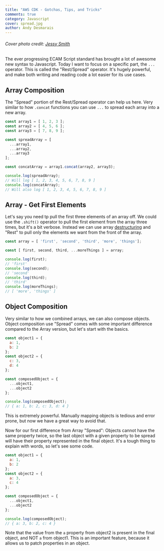 ```yaml
---
title: "AWS CDK - Gotchas, Tips, and Tricks"
comments: true
category: Javascript
cover: spread.jpg
author: Andy Desmarais
---
```


###### Cover photo credit: [Jessy Smith](https://unsplash.com/@jessysmith)

The ever progressing ECAM Script standard has brought a lot of awesome new syntax to Javascript. Today I want to focus on a specific part, the `...` operator. This is called the "Rest/Spread" operator. It's hugely powerful, and make both writing and reading code a lot easier for its use cases.

## Array Composition

The "Spread" portion of the Rest/Spread operator can help us here. Very similar to how `.concat` functions you can use `...` to spread each array into a new array.

```javascript
const array1 = [ 1, 2, 3 ];
const array2 = [ 4, 5, 6 ];
const array3 = [ 7, 8, 9 ];

const spreadArray = [
  ...array1,
  ...array2,
  ...array3
];

const concatArray = array1.concat(array2, array3);

console.log(spreadArray);
// Will log [ 1, 2, 3, 4, 5, 6, 7, 8, 9 ]
console.log(concatArray);
// Will also log [ 1, 2, 3, 4, 5, 6, 7, 8, 9 ]
```

## Array - Get First Elements

Let's say you need tp pull the first three elements of an array off. We could use the `.shift()` operator to pull the first element from the array three times, but it's a bit verbose. Instead we can use array [destructuring](https://developer.mozilla.org/en-US/docs/Web/JavaScript/Reference/Operators/Destructuring_assignment) and "Rest" to pull only the elements we want from the front of the array.

```javascript
const array = [ 'first', 'second', 'third', 'more', 'things'];

const [ first, second, third, ...moreThings ] = array;

console.log(first);
// 'first'
console.log(second);
// 'second'
console.log(third);
// 'third'
console.log(moreThings);
// [ 'more', 'things' ]
```

## Object Composition

Very similar to how we combined arrays, we can also compose objects. Object composition use "Spread" comes with some important difference compared to the Array version, but let's start with the basics.

```javascript
const object1 = {
  a: 1,
  b: 2
};
const object2 = {
  c: 3,
  d: 4
};

const composedObject = {
  ...object1,
  ...object2
};

console.log(composedObject);
// { a: 1, b: 2, c: 3, d: 4 }
```

This is extremely powerful. Manually mapping objects is tedious and error prone, but now we have a great way to avoid that.

Now for our first difference from Array "Spread": Objects cannot have the same property twice, so the last object with a given property to be spread will have their property represented in the final object. It's a tough thing to explain with words, so let's see some code.

```javascript
const object1 = {
  a: 1,
  b: 2
};
const object2 = {
  a: 3,
  c: 4
};

const composedObject = {
  ...object1,
  ...object2
};

console.log(composedObject);
// { a: 3, b: 2, c: 4 }
```

Note that the value from the `a` property from object2 is present in the final object, and NOT `a` from object1. This is an important feature, because it allows us to patch properties in an object.


